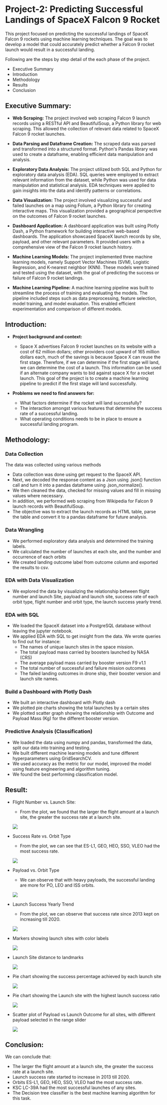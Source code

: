 # Project-2: Predicting Successful Landings of SpaceX Falcon 9 Rocket

This project focused on predicting the successful landings of SpaceX Falcon 9 rockets using machine learning techniques. The goal was to develop a model that could accurately predict whether a Falcon 9 rocket launch would result in a successful landing.

Following are the steps by step detail of the each phase of the project.

* Executive Summary
* Introduction
* Methodology
* Results
* Conclusion


## **Executive Summary:**

* **Web Scraping:** The project involved web scraping Falcon 9 launch records using a RESTful API and BeautifulSoup, a Python library for web scraping. This allowed the collection of relevant data related to SpaceX Falcon 9 rocket launches.

* **Data Parsing and Dataframe Creation:** The scraped data was parsed and transformed into a structured format. Python's Pandas library was used to create a dataframe, enabling efficient data manipulation and analysis.

* **Exploratory Data Analysis:** The project utilized both SQL and Python for exploratory data analysis (EDA). SQL queries were employed to extract relevant information from the dataset, while Python was used for data manipulation and statistical analysis. EDA techniques were applied to gain insights into the data and identify patterns or correlations.

* **Data Visualization:** The project involved visualizing successful and failed launches on a map using Folium, a Python library for creating interactive maps. This visualization provided a geographical perspective on the outcomes of Falcon 9 rocket launches.

* **Dashboard Application:** A dashboard application was built using Plotly Dash, a Python framework for building interactive web-based dashboards. The application showcased SpaceX launch records by site, payload, and other relevant parameters. It provided users with a comprehensive view of the Falcon 9 rocket launch history.

* **Machine Learning Models:** The project implemented three machine learning models, namely Support Vector Machines (SVM), Logistic Regression, and K-nearest neighbor (KNN). These models were trained and tested using the dataset, with the goal of predicting the success or failure of Falcon 9 rocket landings.

* **Machine Learning Pipeline:** A machine learning pipeline was built to streamline the process of training and evaluating the models. The pipeline included steps such as data preprocessing, feature selection, model training, and model evaluation. This enabled efficient experimentation and comparison of different models.

## **Introduction:**

* **Project background and context:**
    * Space X advertises Falcon 9 rocket launches on its website with a cost of 62 million dollars; other providers cost upward of 165 million dollars each, much of the savings is because Space X can reuse the first stage. Therefore, if we can determine if the first stage will land, we can determine the cost of a launch. This information can be used if an alternate company wants to bid against space X for a rocket launch. This goal of the project is to create a machine learning pipeline to predict if the first stage will land successfully.

* **Problems we need to find answers for:**
  * What factors determine if the rocket will land successfully?
  * The interaction amongst various features that determine the success rate of a successful landing.
  * What operating conditions needs to be in place to ensure a successful landing program.

## **Methodology:**

### Data Collection

The data was collected using various methods

  * Data collection was done using get request to the SpaceX API.
  * Next, we decoded the response content as a Json using .json() function call and turn it into a pandas dataframe using .json_normalize().
  * We then cleaned the data, checked for missing values and fill in missing values where necessary.
  * In addition, we performed web scraping from Wikipedia for Falcon 9 launch records with BeautifulSoup. 
  * The objective was to extract the launch records as HTML table, parse the table and convert it to a pandas dataframe for future analysis.

### Data Wrangling

  * We performed exploratory data analysis and determined the training labels.
  * We calculated the number of launches at each site, and the number and occurrence of each orbits
  * We created landing outcome label from outcome column and exported the results to csv.

### EDA with Data Visualization

  * We explored the data by visualizing the relationship between flight number and launch Site, payload and launch site, success rate of each orbit type, flight number and orbit type, the launch success yearly trend. 

### EDA with SQL

  * We loaded the SpaceX dataset into a PostgreSQL database without leaving the jupyter notebook.
  * We applied EDA with SQL to get insight from the data. We wrote queries to find out for instance:
      * The names of unique launch sites in the space mission.
      * The total payload mass carried by boosters launched by NASA (CRS)
      * The average payload mass carried by booster version F9 v1.1
      * The total number of successful and failure mission outcomes
      * The failed landing outcomes in drone ship, their booster version and launch site names.
       
### Build a Dashboard with Plotly Dash

  * We built an interactive dashboard with Plotly dash
  * We plotted pie charts showing the total launches by a certain sites
  * We plotted scatter graph showing the relationship with Outcome and Payload Mass (Kg) for the different booster version.

### Predictive Analysis (Classification)

  * We loaded the data using numpy and pandas, transformed the data, split our data into training and testing.
  * We built different machine learning models and tune different hyperparameters using GridSearchCV.
  * We used accuracy as the metric for our model, improved the model using feature engineering and algorithm tuning.
  * We found the best performing classification model.

## **Result:**

* Flight Number vs. Launch Site:
    * From the plot, we found that the larger the flight amount at a launch site, the greater the success rate at a launch site.

   ![](/images/Result%20-%20Flight%20num%20vs%20Launch%20Site.png)

* Success Rate vs. Orbit Type
    * From the plot, we can see that ES-L1, GEO, HEO, SSO, VLEO had the most success rate.

   ![](/images/EDA-with-Data-Visualization-2.png)

* Payload vs. Orbit Type
    * We can observe that with heavy payloads, the successful landing are more for PO, LEO and ISS orbits.
    
    ![](/images/Payload%20vs%20orbit%20type.png)

* Launch Success Yearly Trend
    * From the plot, we can observe that success rate since 2013 kept on increasing till 2020.
    
    ![](/../main/images/EDA-with-Data-Visualization-1.png)
    
* Markers showing launch sites with color labels
   
   ![](/images/Launch%20Success%20vs%20failure.png)

* Launch Site distance to landmarks

   ![](/images/launchsite%20distance.png)

* Pie chart showing the success percentage achieved by each launch site

   ![](/images/Success%20Percentage%20launch%20site%20pie%20chart.png)

* Pie chart showing the Launch site with the highest launch success ratio

   ![](/images/Launch%20site%20success%20ratio.png)

* Scatter plot of Payload vs Launch Outcome for all sites, with different payload selected in the range slider

   ![](/images/scatter%20plot%20-%20payload%20vs%20launch%20outcome.png)

## **Conclusion:**

We can conclude that:
  * The larger the flight amount at a launch site, the greater the success rate at a launch site.
  * Launch success rate started to increase in 2013 till 2020.
  * Orbits ES-L1, GEO, HEO, SSO, VLEO had the most success rate.
  * KSC LC-39A had the most successful launches of any sites.
  * The Decision tree classifier is the best machine learning algorithm for this task.






